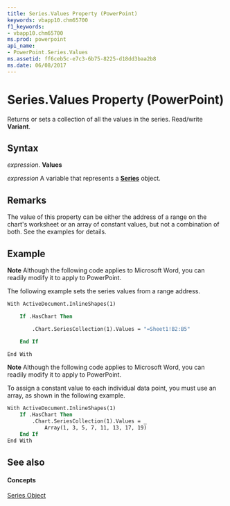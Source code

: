 ```yaml
---
title: Series.Values Property (PowerPoint)
keywords: vbapp10.chm65700
f1_keywords:
- vbapp10.chm65700
ms.prod: powerpoint
api_name:
- PowerPoint.Series.Values
ms.assetid: ff6ceb5c-e7c3-6b75-8225-d18dd3baa2b8
ms.date: 06/08/2017
---
```



# Series.Values Property (PowerPoint)

Returns or sets a collection of all the values in the series. Read/write  **Variant**.


## Syntax

 _expression_. **Values**

 _expression_ A variable that represents a **[Series](PowerPoint.Series.md)** object.


## Remarks

The value of this property can be either the address of a range on the chart's worksheet or an array of constant values, but not a combination of both. See the examples for details.


## Example




 **Note**  Although the following code applies to Microsoft Word, you can readily modify it to apply to PowerPoint.

The following example sets the series values from a range address.




```vb
With ActiveDocument.InlineShapes(1)

    If .HasChart Then

        .Chart.SeriesCollection(1).Values = "=Sheet1!B2:B5"

    End If

End With
```




 **Note**  Although the following code applies to Microsoft Word, you can readily modify it to apply to PowerPoint.

To assign a constant value to each individual data point, you must use an array, as shown in the following example.




```vb
With ActiveDocument.InlineShapes(1)
    If .HasChart Then
        .Chart.SeriesCollection(1).Values = _
            Array(1, 3, 5, 7, 11, 13, 17, 19)
    End If
End With
```


## See also


#### Concepts


[Series Object](PowerPoint.Series.md)

